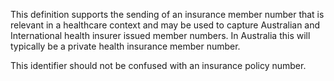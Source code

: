 This definition supports the sending of an insurance member number that is relevant in a healthcare context and may be used to capture Australian and International health insurer issued member numbers. In Australia this will typically be a private health insurance member number.

This identifier should not be confused with an insurance policy number.
